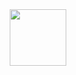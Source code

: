 <div id="header" align="center"><img src="https://media.giphy.com/media/M9gbBd9nbDrOTu1Mqx/giphy.gif" width="100"/></div>
